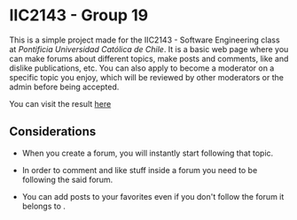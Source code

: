 # IIC2143 - Group 19

This is a simple project made for the IIC2143 - Software Engineering class at _Pontificia Universidad Católica de Chile_.
It is a basic web page where you can make forums about different topics, make posts and comments, like and dislike publications, etc.
You can also apply to become a moderator on a specific topic you enjoy, which will be reviewed by other moderators or the admin before being accepted.

You can visit the result [here](https://grupo-19-iic2143.herokuapp.com/)

## Considerations

- When you create a forum, you will instantly start following that topic.

- In order to comment and like stuff inside a forum you need to be following the said forum.

- You can add posts to your favorites even if you don't follow the forum it belongs to .
